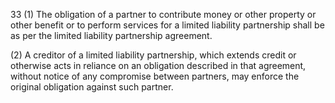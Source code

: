 33
(1) The obligation of a partner to contribute money or other property or other benefit or to perform services for a limited liability partnership shall be as per the limited liability partnership agreement.

(2) A creditor of a limited liability partnership, which extends credit or otherwise acts in reliance on an obligation described in that agreement, without notice of any compromise between partners, may enforce the original obligation against such partner.
